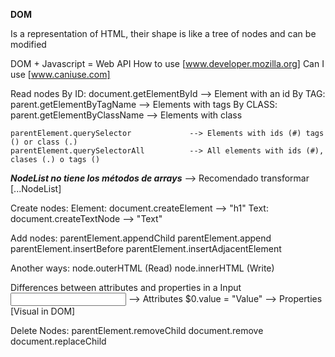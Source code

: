 **DOM**

Is a representation of HTML, their shape is like a tree of nodes and can be modified

DOM + Javascript = Web API
How to use [www.developer.mozilla.org]
Can I use [www.caniuse.com]

Read nodes
    By ID: document.getElementById          --> Element with an id
    By TAG: parent.getElementByTagName      --> Elements with tags
    By CLASS: parent.getElementByClassName  --> Elements with class

    parentElement.querySelector             --> Elements with ids (#) tags () or class (.)
    parentElement.querySelectorAll          --> All elements with ids (#), clases (.) o tags ()

***NodeList no tiene los métodos de arrays***   --> Recomendado transformar [...NodeList] 

Create nodes: 
    Element: document.createElement         --> "h1"
    Text: document.createTextNode           --> "Text"

Add nodes: 
    parentElement.appendChild
    parentElement.append
    parentElement.insertBefore
    parentElement.insertAdjacentElement

Another ways: 
    node.outerHTML (Read)
    node.innerHTML (Write)

Differences between attributes and properties in a Input
    <input class="" type="text" id="33213"> --> Attributes
    $0.value = "Value" --> Properties [Visual in DOM]

Delete Nodes: 
    parentElement.removeChild
    document.remove
    document.replaceChild